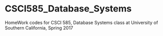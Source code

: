 # CSCI585_Database_Systems
HomeWork codes for CSCI 585, Database Systems class at University of Southern California, Spring 2017
